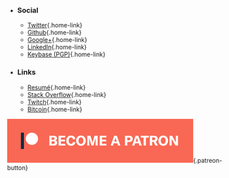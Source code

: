 
- ### Social
    * [Twitter](https://twitter.com/mstk "Twitter"){.home-link}
    * [Github](https://github.com/mstksg "Github"){.home-link}
    * [Google+](https://plus.google.com/+JustinLe "Google+"){.home-link}
    * [LinkedIn](https://linkedin.com/in/lejustin "LinkedIn"){.home-link}
    * [Keybase (PGP)](https://keybase.io/mstksg "Keybase"){.home-link}

- ### Links
    * [Resumé](https://cv.jle.im "Resume"){.home-link}
    * [Stack Overflow](https://stackoverflow.com/users/292731/justin-l "Stack Overflow"){.home-link}
    * [Twitch](https://www.twitch.tv/mstksg "Twitch"){.home-link}
    * [Bitcoin](bitcoin://3D7rmAYgbDnp4gp4rf22THsGt74fNucPDU "Bitcoin"){.home-link}

[![](/img/assets/patreon.png)](https://www.patreon.com/justinle "Become a Patron"){.patreon-button}
